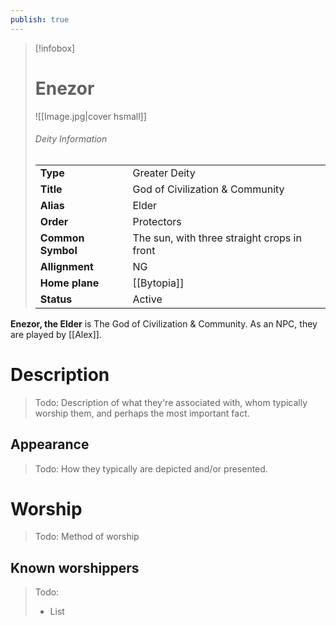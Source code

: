 ```yaml
---
publish: true
---
```

> [!infobox]  
> # Enezor
> ![[Image.jpg|cover hsmall]]  
> ###### Deity Information
> | | |  
> |---|---|  
> | **Type** | Greater Deity |
> | **Title** | God of Civilization & Community |
> | **Alias** | Elder | 
> | **Order** | Protectors |
> | **Common Symbol** | The sun, with three straight crops in front |
> | **Allignment** | NG |
> | **Home plane** | [[Bytopia]] |
> | **Status** | Active |

**Enezor, the Elder** is The God of Civilization & Community. As an NPC, they are played by [[Alex]].
# Description
> Todo: Description of what they're associated with, whom typically worship them, and perhaps the most important fact.
## Appearance
> Todo: How they typically are depicted and/or presented.
# Worship
> Todo: Method of worship
## Known worshippers
> Todo: 
> - List